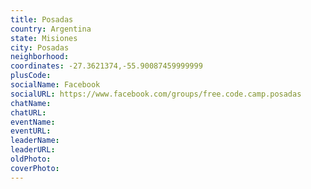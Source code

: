 ```yaml
---
title: Posadas
country: Argentina
state: Misiones
city: Posadas
neighborhood: 
coordinates: -27.3621374,-55.90087459999999
plusCode:
socialName: Facebook
socialURL: https://www.facebook.com/groups/free.code.camp.posadas
chatName:
chatURL:
eventName:
eventURL:
leaderName:
leaderURL:
oldPhoto: 
coverPhoto:
---
```

